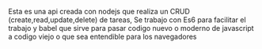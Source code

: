 Esta es una api creada con  nodejs que realiza un CRUD (create,read,update,delete) de tareas, Se trabajo con Es6 para facilitar el trabajo y babel que sirve para pasar codigo nuevo o moderno de javascript a codigo viejo o que sea entendible para los navegadores 
